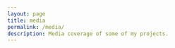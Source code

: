 ```yaml
---
layout: page
title: media
permalink: /media/
description: Media coverage of some of my projects.
---
```

